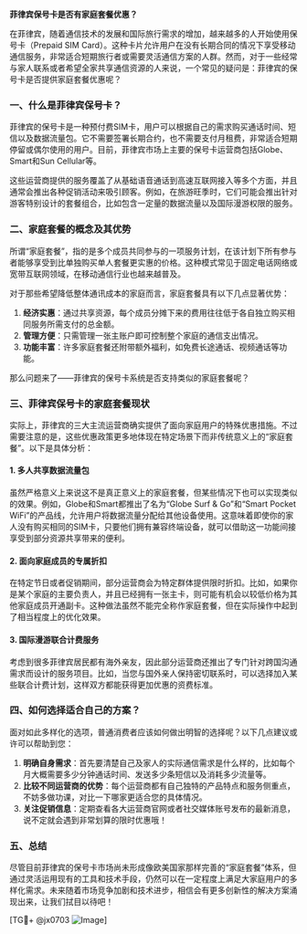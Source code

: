 **菲律宾保号卡是否有家庭套餐优惠？**

在菲律宾，随着通信技术的发展和国际旅行需求的增加，越来越多的人开始使用保号卡（Prepaid SIM Card）。这种卡片允许用户在没有长期合同的情况下享受移动通信服务，非常适合短期旅行者或需要灵活通信方案的人群。然而，对于一些经常与家人联系或者希望全家共享通信资源的人来说，一个常见的疑问是：菲律宾的保号卡是否提供家庭套餐优惠呢？

### 一、什么是菲律宾保号卡？
菲律宾的保号卡是一种预付费SIM卡，用户可以根据自己的需求购买通话时间、短信以及数据流量包。它不需要签署长期合约，也不需要支付月租费，非常适合短期停留或偶尔使用的用户。目前，菲律宾市场上主要的保号卡运营商包括Globe、Smart和Sun Cellular等。

这些运营商提供的服务覆盖了从基础语音通话到高速互联网接入等多个方面，并且通常会推出各种促销活动来吸引顾客。例如，在旅游旺季时，它们可能会推出针对游客特别设计的套餐组合，比如包含一定量的数据流量以及国际漫游权限的服务。

### 二、家庭套餐的概念及其优势
所谓“家庭套餐”，指的是多个成员共同参与的一项服务计划，在该计划下所有参与者能够享受到比单独购买单人套餐更实惠的价格。这种模式常见于固定电话网络或宽带互联网领域，在移动通信行业也越来越普及。

对于那些希望降低整体通讯成本的家庭而言，家庭套餐具有以下几点显著优势：
1. **经济实惠**：通过共享资源，每个成员分摊下来的费用往往低于各自独立购买相同服务所需支付的总金额。
2. **管理方便**：只需管理一张主账户即可控制整个家庭的通信支出情况。
3. **功能丰富**：许多家庭套餐还附带额外福利，如免费长途通话、视频通话等功能。

那么问题来了——菲律宾的保号卡系统是否支持类似的家庭套餐呢？

### 三、菲律宾保号卡的家庭套餐现状
实际上，菲律宾的三大主流运营商确实提供了面向家庭用户的特殊优惠措施。不过需要注意的是，这些优惠政策更多地体现在特定场景下而非传统意义上的“家庭套餐”。以下是具体分析：

#### 1. 多人共享数据流量包
虽然严格意义上来说这不是真正意义上的家庭套餐，但某些情况下也可以实现类似的效果。例如，Globe和Smart都推出了名为“Globe Surf & Go”和“Smart Pocket WiFi”的产品线，允许用户将数据流量分配给其他设备使用。这意味着即使你的家人没有购买相同的SIM卡，只要他们拥有兼容终端设备，就可以借助这一功能间接享受到部分资源共享带来的便利。

#### 2. 面向家庭成员的专属折扣
在特定节日或者促销期间，部分运营商会为特定群体提供限时折扣。比如，如果你是某个家庭的主要负责人，并且已经拥有一张主卡，则可能有机会以较低价格为其他家庭成员开通副卡。这种做法虽然不能完全称作家庭套餐，但在实际操作中起到了相当程度上的优化效果。

#### 3. 国际漫游联合计费服务
考虑到很多菲律宾居民都有海外亲友，因此部分运营商还推出了专门针对跨国沟通需求而设计的服务项目。比如，当您与国外亲人保持密切联系时，可以选择加入某些联合计费计划，这样双方都能获得更加优惠的资费标准。

### 四、如何选择适合自己的方案？
面对如此多样化的选项，普通消费者应该如何做出明智的选择呢？以下几点建议或许可以帮助到您：

1. **明确自身需求**：首先要清楚自己及家人的实际通信需求是什么样的，比如每个月大概需要多少分钟通话时间、发送多少条短信以及消耗多少流量等。
2. **比较不同运营商的优势**：每个运营商都有自己独特的产品特点和服务侧重点，不妨多做功课，对比一下哪家更适合您的具体情况。
3. **关注促销信息**：定期查看各大运营商官网或者社交媒体账号发布的最新消息，说不定就会遇到非常划算的限时优惠哦！

### 五、总结
尽管目前菲律宾的保号卡市场尚未形成像欧美国家那样完善的“家庭套餐”体系，但通过灵活运用现有的工具和技术手段，仍然可以在一定程度上满足大家庭用户的多样化需求。未来随着市场竞争加剧和技术进步，相信会有更多创新性的解决方案涌现出来，让我们拭目以待吧！

[TG💪+ @jx0703 ![Image](https://github.com/user-attachments/assets/dbca1d08-cadb-493c-b0ec-ad6f7a83f270)]